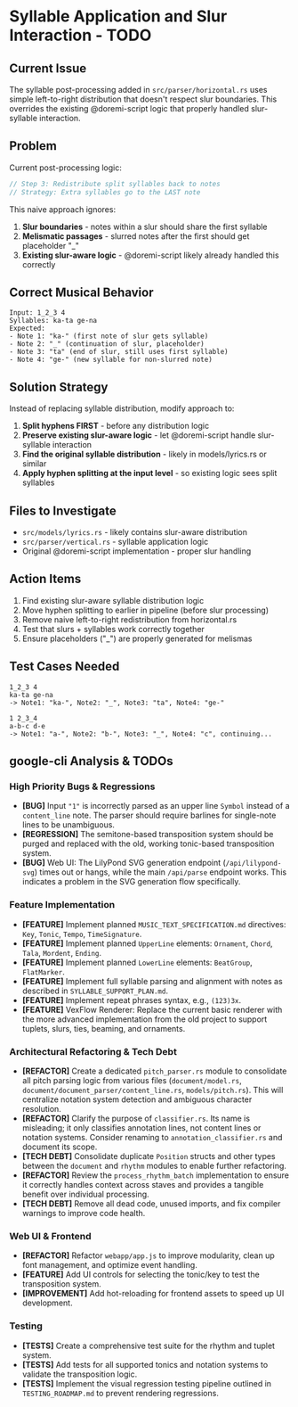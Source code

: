 # Syllable Application and Slur Interaction - TODO

## Current Issue

The syllable post-processing added in `src/parser/horizontal.rs` uses simple left-to-right distribution that doesn't respect slur boundaries. This overrides the existing @doremi-script logic that properly handled slur-syllable interaction.

## Problem

Current post-processing logic:
```rust
// Step 3: Redistribute split syllables back to notes
// Strategy: Extra syllables go to the LAST note
```

This naive approach ignores:
1. **Slur boundaries** - notes within a slur should share the first syllable
2. **Melismatic passages** - slurred notes after the first should get placeholder "_" 
3. **Existing slur-aware logic** - @doremi-script likely already handled this correctly

## Correct Musical Behavior

```
Input: 1_2_3 4
Syllables: ka-ta ge-na
Expected: 
- Note 1: "ka-" (first note of slur gets syllable)
- Note 2: "_" (continuation of slur, placeholder)  
- Note 3: "ta" (end of slur, still uses first syllable)
- Note 4: "ge-" (new syllable for non-slurred note)
```

## Solution Strategy

Instead of replacing syllable distribution, modify approach to:

1. **Split hyphens FIRST** - before any distribution logic
2. **Preserve existing slur-aware logic** - let @doremi-script handle slur-syllable interaction
3. **Find the original syllable distribution** - likely in models/lyrics.rs or similar
4. **Apply hyphen splitting at the input level** - so existing logic sees split syllables

## Files to Investigate

- `src/models/lyrics.rs` - likely contains slur-aware distribution
- `src/parser/vertical.rs` - syllable application logic
- Original @doremi-script implementation - proper slur handling

## Action Items

1. Find existing slur-aware syllable distribution logic
2. Move hyphen splitting to earlier in pipeline (before slur processing)  
3. Remove naive left-to-right redistribution from horizontal.rs
4. Test that slurs + syllables work correctly together
5. Ensure placeholders ("_") are properly generated for melismas

## Test Cases Needed

```
1_2_3 4
ka-ta ge-na
-> Note1: "ka-", Note2: "_", Note3: "ta", Note4: "ge-"

1 2_3_4
a-b-c d-e
-> Note1: "a-", Note2: "b-", Note3: "_", Note4: "c", continuing...
```

## google-cli Analysis & TODOs

### High Priority Bugs & Regressions
-   **[BUG]** Input `"1"` is incorrectly parsed as an upper line `Symbol` instead of a `content_line` note. The parser should require barlines for single-note lines to be unambiguous.
-   **[REGRESSION]** The semitone-based transposition system should be purged and replaced with the old, working tonic-based transposition system.
-   **[BUG]** Web UI: The LilyPond SVG generation endpoint (`/api/lilypond-svg`) times out or hangs, while the main `/api/parse` endpoint works. This indicates a problem in the SVG generation flow specifically.

### Feature Implementation
-   **[FEATURE]** Implement planned `MUSIC_TEXT_SPECIFICATION.md` directives: `Key`, `Tonic`, `Tempo`, `TimeSignature`.
-   **[FEATURE]** Implement planned `UpperLine` elements: `Ornament`, `Chord`, `Tala`, `Mordent`, `Ending`.
-   **[FEATURE]** Implement planned `LowerLine` elements: `BeatGroup`, `FlatMarker`.
-   **[FEATURE]** Implement full syllable parsing and alignment with notes as described in `SYLLABLE_SUPPORT_PLAN.md`.
-   **[FEATURE]** Implement repeat phrases syntax, e.g., `(123)3x`.
-   **[FEATURE]** VexFlow Renderer: Replace the current basic renderer with the more advanced implementation from the old project to support tuplets, slurs, ties, beaming, and ornaments.

### Architectural Refactoring & Tech Debt
-   **[REFACTOR]** Create a dedicated `pitch_parser.rs` module to consolidate all pitch parsing logic from various files (`document/model.rs`, `document/document_parser/content_line.rs`, `models/pitch.rs`). This will centralize notation system detection and ambiguous character resolution.
-   **[REFACTOR]** Clarify the purpose of `classifier.rs`. Its name is misleading; it only classifies annotation lines, not content lines or notation systems. Consider renaming to `annotation_classifier.rs` and document its scope.
-   **[TECH DEBT]** Consolidate duplicate `Position` structs and other types between the `document` and `rhythm` modules to enable further refactoring.
-   **[REFACTOR]** Review the `process_rhythm_batch` implementation to ensure it correctly handles context across staves and provides a tangible benefit over individual processing.
-   **[TECH DEBT]** Remove all dead code, unused imports, and fix compiler warnings to improve code health.

### Web UI & Frontend
-   **[REFACTOR]** Refactor `webapp/app.js` to improve modularity, clean up font management, and optimize event handling.
-   **[FEATURE]** Add UI controls for selecting the tonic/key to test the transposition system.
-   **[IMPROVEMENT]** Add hot-reloading for frontend assets to speed up UI development.

### Testing
-   **[TESTS]** Create a comprehensive test suite for the rhythm and tuplet system.
-   **[TESTS]** Add tests for all supported tonics and notation systems to validate the transposition logic.
-   **[TESTS]** Implement the visual regression testing pipeline outlined in `TESTING_ROADMAP.md` to prevent rendering regressions.
